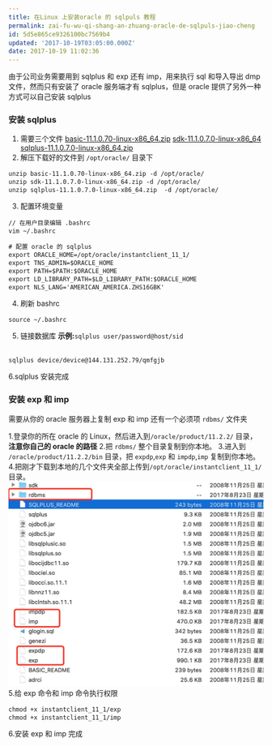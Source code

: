 ```yaml
---
title: 在Linux 上安装oracle 的 sqlpuls 教程
permalink: zai-fu-wu-qi-shang-an-zhuang-oracle-de-sqlpuls-jiao-cheng
id: 5d5e865ce9326100bc7569b4
updated: '2017-10-19T03:05:00.000Z'
date: 2017-10-19 11:02:36
---
```


由于公司业务需要用到 sqlplus 和 exp 还有 imp，用来执行 sql 和导入导出 dmp 文件，然而只有安装了 oracle 服务端才有 sqlplus，但是 oracle 提供了另外一种方式可以自己安装 sqlplus
### 安装 sqlplus 
  1. 需要三个文件
     [basic-11.1.0.70-linux-x86_64.zip](https://github.com/chenzhenjia/blog-comment/raw/master/sqlplus/basic-11.1.0.70-linux-x86_64.zip)
     [sdk-11.1.0.7.0-linux-x86_64](https://github.com/chenzhenjia/blog-comment/raw/master/sqlplus/sdk-11.1.0.7.0-linux-x86_64.zip)
     [sqlplus-11.1.0.7.0-linux-x86_64.zip](https://github.com/chenzhenjia/blog-comment/raw/master/sqlplus/sqlplus-11.1.0.7.0-linux-x86_64.zip)
  2. 解压下载好的文件到 `/opt/oracle/` 目录下
```
unzip basic-11.1.0.70-linux-x86_64.zip -d /opt/oracle/
unzip sdk-11.1.0.7.0-linux-x86_64.zip -d /opt/oracle/
unzip sqlplus-11.1.0.7.0-linux-x86_64.zip  -d /opt/oracle/
```
    
  3. 配置环境变量

```
// 在用户目录编辑 .bashrc
vim ~/.bashrc
```

```
# 配置 oracle 的 sqlplus
export ORACLE_HOME=/opt/oracle/instantclient_11_1/
export TNS_ADMIN=$ORACLE_HOME
export PATH=$PATH:$ORACLE_HOME
export LD_LIBRARY_PATH=$LD_LIBRARY_PATH:$ORACLE_HOME
export NLS_LANG='AMERICAN_AMERICA.ZHS16GBK'
```

  4. 刷新 bashrc

```
source ~/.bashrc
```
 
  5. 链接数据库
    **示例:**`sqlplus user/password@host/sid`
```

sqlplus device/device@144.131.252.79/qmfgjb
```
  6.sqlplus 安装完成

### 安装 exp 和 imp
需要从你的 oracle 服务器上复制 exp 和 imp 还有一个必须项 `rdbms/` 文件夹

1.登录你的所在 oracle 的 Linux，然后进入到`/oracle/product/11.2.2/` 目录，**注意你自己的 oracle 的路径**
2.把 `rdbms/` 整个目录复制到你本地。
3.进入到 `/oracle/product/11.2.2/bin` 目录，把 `expdp`,`exp`  和 `impdp`,`imp` 复制到你本地。
4.把刚才下载到本地的几个文件夹全部上传到`/opt/oracle/instantclient_11_1/` 目录。
![最终结果](https://github.com/chenzhenjia/blog-comment/blob/a10cbb83b05f4f934732cc9651f2c6e1679a3b86/sqlplus/jietu.png?raw=true)
5.给 exp 命令和 imp 命令执行权限
```
chmod +x instantclient_11_1/exp
chmod +x instantclient_11_1/imp
```

6.安装 exp 和 imp 完成